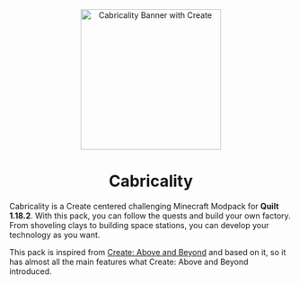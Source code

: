 <div style="text-align: center;"> <img src="https://github.com/DM-Earth/Cabricality/blob/packwiz/1.18.2/quilt/dev/assets/cabricality_icon.png?raw=true" width = 250 alt="Cabricality Banner with Create"> </div>

# <center> Cabricality

Cabricality is a Create centered challenging Minecraft Modpack for **Quilt 1.18.2**. With this pack, you can follow the quests and build your own factory. From shoveling clays to building space stations, you can develop your technology as you want.

This pack is inspired from [Create: Above and Beyond](https://github.com/simibubi/Above-and-Beyond) and based on it, so it has almost all the main features what Create: Above and Beyond introduced.